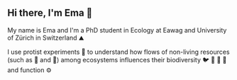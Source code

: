 ## Hi there, I'm Ema 👋

My name is Ema and I'm a PhD student in Ecology at Eawag and University of Zürich in Switzerland ⛰️ 

I use protist experiments 🔬 to understand how flows of non-living resources (such as 🍂 and 💩) among ecosystems influences their biodiversity 🐦 🐪 🐺 🦏 and function ⚙️ 

<!--
**Emanuele-Giacomuzzo/Emanuele-Giacomuzzo** is a ✨ _special_ ✨ repository because its `README.md` (this file) appears on your GitHub profile.

Here are some ideas to get you started:

- 🔭 I’m currently working on ...
- 🌱 I’m currently learning ...
- 👯 I’m looking to collaborate on ...
- 🤔 I’m looking for help with ...
- 💬 Ask me about ...
- 📫 How to reach me: ...
- 😄 Pronouns: ...
- ⚡ Fun fact: ...
-->
